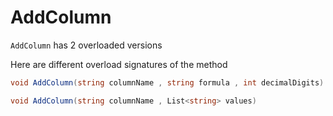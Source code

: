 AddColumn
==========
```AddColumn``` has 2 overloaded versions

Here are different overload signatures of the method

```csharp
void AddColumn(string columnName , string formula , int decimalDigits)
```
```csharp
void AddColumn(string columnName , List<string> values)
```
